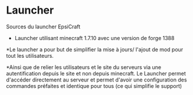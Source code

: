 # Launcher
Sources du launcher EpsiCraft

* Launcher utilisant minecraft 1.7.10 avec une version de forge 1388

*Le launcher a pour but de simplifier la mise à jours/ l'ajout de mod pour tout les utilisateurs.

*Ainsi que de relier les utilisateurs et le site du serveurs via une autentification depuis le site et non depuis minecraft.
Le Launcher permet d'accéder directement au serveur et permet d'avoir une configuration des commandes préfaites et identique pour tous (ce qui simplifie le support)
